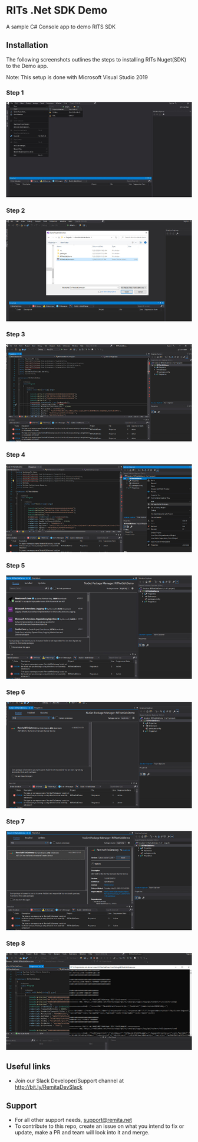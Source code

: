 # RITs .Net SDK Demo
A sample C# Console app to demo RITS SDK

## Installation
The following screenshots outlines the steps to installing RITs Nuget(SDK) to the Demo app.

Note: This setup is done with Microsoft Visual Studio 2019

### Step 1
![](images/img1.jpg)

### Step 2
![](images/img2.jpg)

### Step 3
![](images/img3.jpg)

### Step 4
![](images/img4.jpg)

### Step 5
![](images/img5.jpg)

### Step 6
![](images/img6.jpg)

### Step 7
![](images/img7.jpg)

### Step 8
![](images/img8.jpg)



## Useful links
* Join our Slack Developer/Support channel at http://bit.ly/RemitaDevSlack
    
## Support
- For all other support needs, support@remita.net
- To contribute to this repo, create an issue on what you intend to fix or update, make a PR and team will look into it and merge.
